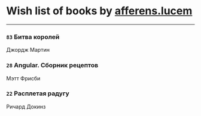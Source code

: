 # Wish list of books by [afferens.lucem](http://vk.com/id196071655)
---

### `83` Битва королей
Джордж Мартин

### `28` Angular. Сборник рецептов
Мэтт Фрисби

### `22` Расплетая радугу
Ричард Докинз


